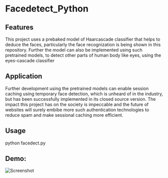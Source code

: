 # Facedetect_Python
## Features
This project uses a prebaked model of Haarcascade classifier that helps to deduce the faces, particularly the face recognization is being shown in this repository. Further the model can also be implemented using such pretrained models, to detect other parts of human body like eyes, using the eyes-cascade classifier
## Application
Further development using the pretrained models can enable session caching using temporary face detection, which is unheard of in the industry, but has been successfully implemented in its closed source version. The impact this project has on the society is impeccable and the future of websites will surely embibe more such authentication technologies to reduce spam and make sessional caching more efficient.
## Usage
 python facedect.py
## Demo:
![Screenshot](demo.png)
